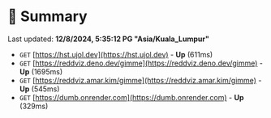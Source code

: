 # 📖 Summary
Last updated: **12/8/2024, 5:35:12 PG "Asia/Kuala_Lumpur"**

- `GET` [https://hst.ujol.dev](https://hst.ujol.dev) - **Up** (611ms)
- `GET` [https://reddviz.deno.dev/gimme](https://reddviz.deno.dev/gimme) - **Up** (1695ms)
- `GET` [https://reddviz.amar.kim/gimme](https://reddviz.amar.kim/gimme) - **Up** (545ms)
- `GET` [https://dumb.onrender.com](https://dumb.onrender.com) - **Up** (329ms)
